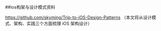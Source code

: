 ##ios构架与设计模式资料

https://github.com/skyming/Trip-to-iOS-Design-Patterns （本文将从设计模式、架构、实践三个方面梳理 iOS 架构设计） 